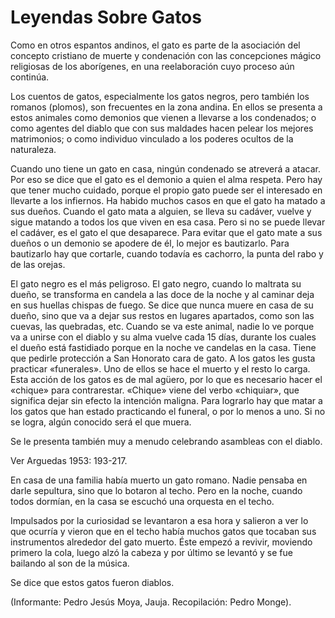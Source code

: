 # Leyendas Sobre Gatos

Como en otros espantos andinos, el gato es parte de la asociación del
concepto cristiano de muerte y condenación con las concepciones mágico
religiosas de los aborígenes, en una reelaboración cuyo proceso aún
continúa.

Los cuentos de gatos, especialmente los gatos negros, pero también los
romanos (plomos), son frecuentes en la zona andina. En ellos se
presenta a estos animales como demonios que vienen a llevarse a los
condenados; o como agentes del diablo que con sus maldades hacen pelear
los mejores matrimonios; o como individuo vinculado a los poderes
ocultos de la naturaleza.

Cuando uno tiene un gato en casa, ningún condenado se atreverá a
atacar. Por eso se dice que el gato es el demonio a quien el alma
respeta. Pero hay que tener mucho cuidado, porque el propio gato puede
ser el interesado en llevarte a los infiernos. Ha habido muchos casos
en que el gato ha matado a sus dueños. Cuando el gato mata a alguien,
se lleva su cadáver, vuelve y sigue matando a todos los que viven en
esa casa. Pero si no se puede llevar el cadáver, es el gato el que
desaparece. Para evitar que el gato mate a sus dueños o un demonio se
apodere de él, lo mejor es bautizarlo. Para bautizarlo hay que
cortarle, cuando todavía es cachorro, la punta del rabo y de las
orejas.

El gato negro es el más peligroso. El gato negro, cuando lo maltrata su
dueño, se transforma en candela a las doce de la noche y al caminar
deja en sus huellas chispas de fuego. Se dice que nunca muere en casa
de su dueño, sino que va a dejar sus restos en lugares apartados, como
son las cuevas, las quebradas, etc. Cuando se va este animal, nadie lo
ve porque va a unirse con el diablo y su alma vuelve cada 15 días,
durante los cuales el dueño está fastidiado porque en la noche ve
candelas en la casa. Tiene que pedirle protección a San Honorato cara
de gato. A los gatos les gusta practicar «funerales». Uno de ellos se
hace el muerto y el resto lo carga. Esta acción de los gatos es de mal
agüero, por lo que es necesario hacer el «chique» para contrarestar.
«Chique» viene del verbo «chiquiar», que significa dejar sin efecto la
intención maligna. Para lograrlo hay que matar a los gatos que han
estado practicando el funeral, o por lo menos a uno. Si no se logra,
algún conocido será el que muera.

Se le presenta también muy a menudo celebrando asambleas con el diablo.

Ver Arguedas 1953: 193-217.

En casa de una familia había muerto un gato romano. Nadie pensaba en
darle sepultura, sino que lo botaron al techo. Pero en la noche, cuando
todos dormían, en la casa se escuchó una orquesta en el techo.

Impulsados por la curiosidad se levantaron a esa hora y salieron a ver
lo que ocurría y vieron que en el techo había muchos gatos que tocaban
sus instrumentos alrededor del gato muerto. Éste empezó a revivir,
moviendo primero la cola, luego alzó la cabeza y por último se levantó
y se fue bailando al son de la música.

Se dice que estos gatos fueron diablos.

(Informante: Pedro Jesús Moya, Jauja. Recopilación: Pedro Monge).
